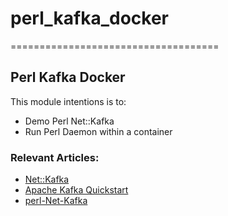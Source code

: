 # perl_kafka_docker
====================================
## Perl Kafka Docker
 
 
 This module intentions is to:  
   - Demo Perl Net::Kafka
   - Run Perl Daemon within a container


### Relevant Articles: 
- [Net::Kafka](https://metacpan.org/pod/Net::Kafka)
- [Apache Kafka Quickstart](https://kafka.apache.org/quickstart)
- [perl-Net-Kafka](https://github.com/bookingcom/perl-Net-Kafka)
